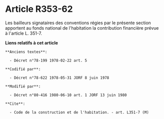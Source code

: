 # Article R353-62

Les bailleurs signataires des conventions régies par le présente section apportent au fonds national de l'habitation la
contribution financière prévue à l'article L. 351-7.

**Liens relatifs à cet article**

	**Anciens textes**:

	  - Décret n°78-199 1978-02-22 art. 5

	**Codifié par**:

	  - Décret n°78-622 1978-05-31 JORF 8 juin 1978

	**Modifié par**:

	  - Décret n°80-416 1980-06-10 art. 1 JORF 13 juin 1980

	**Cite**:

	  - Code de la construction et de l'habitation. - art. L351-7 (M)
